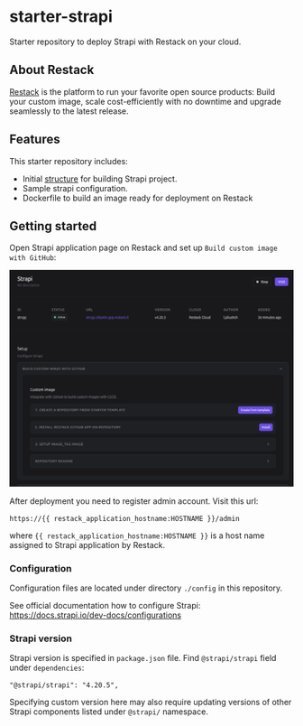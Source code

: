# starter-strapi

Starter repository to deploy Strapi with Restack on your cloud.

## About Restack

[Restack](https://www.restack.io/) is the platform to run your favorite open source products: Build your custom image, scale cost-efficiently with no downtime and upgrade seamlessly to the latest release.

## Features

This starter repository includes:

* Initial [structure](https://docs.strapi.io/dev-docs/project-structure) for building Strapi project.
* Sample strapi configuration.
* Dockerfile to build an image ready for deployment on Restack

## Getting started

Open Strapi application page on Restack and set up `Build custom image with GitHub`:

![Build custom image with GitHub screenshot](/docs/img/build-image-setup.png)

After deployment you need to register admin account. Visit this url:

```
https://{{ restack_application_hostname:HOSTNAME }}/admin
```

where `{{ restack_application_hostname:HOSTNAME }}` is a host name assigned to Strapi application by Restack.

### Configuration

Configuration files are located under directory `./config` in this repository.

See official documentation how to configure Strapi: https://docs.strapi.io/dev-docs/configurations

### Strapi version

Strapi version is specified in `package.json` file. Find `@strapi/strapi` field under `dependencies`:
```
"@strapi/strapi": "4.20.5",
```

Specifying custom version here may also require updating versions of other Strapi components listed under `@strapi/` namespace.
